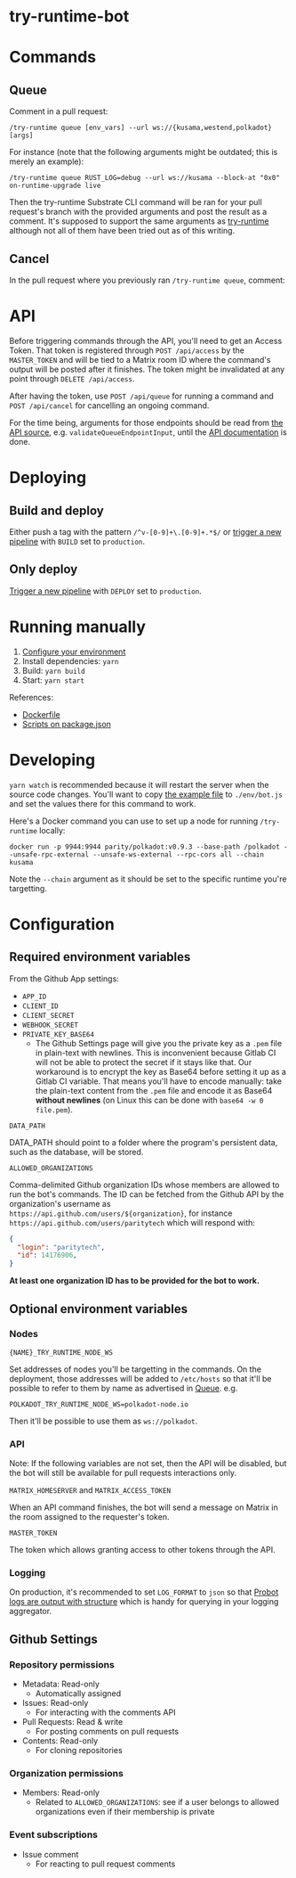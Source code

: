 # try-runtime-bot

# Commands

## Queue

Comment in a pull request:

`/try-runtime queue [env_vars] --url ws://{kusama,westend,polkadot} [args]`

For instance (note that the following arguments might be outdated; this is
merely an example):

`/try-runtime queue RUST_LOG=debug --url ws://kusama --block-at "0x0" on-runtime-upgrade live`

Then the try-runtime Substrate CLI command will be ran for your pull request's
branch with the provided arguments and post the result as a comment. It's
supposed to support the same arguments as
[try-runtime](https://github.com/paritytech/substrate/blob/master/utils/frame/try-runtime/cli/src/lib.rs)
although not all of them have been tried out as of this writing.

## Cancel

In the pull request where you previously ran `/try-runtime queue`, comment:

# API

Before triggering commands through the API, you'll need to get an Access Token.
That token is registered through `POST /api/access` by the `MASTER_TOKEN` and
will be tied to a Matrix room ID where the command's output will be posted
after it finishes. The token might be invalidated at any point through
`DELETE /api/access`.

After having the token, use `POST /api/queue` for running a command and
`POST /api/cancel` for cancelling an ongoing command.

For the time being, arguments for those endpoints should be read from
[the API source](./src/api.ts), e.g. `validateQueueEndpointInput`, until the
[API documentation](https://github.com/paritytech/try-runtime-bot/issues/17) is done.

# Deploying

## Build and deploy

Either push a tag with the pattern `/^v-[0-9]+\.[0-9]+.*$/` or
[trigger a new pipeline](https://gitlab.parity.io/parity/opstooling/try-runtime-bot/-/pipelines/new)
with `BUILD` set to `production`.

## Only deploy

[Trigger a new pipeline](https://gitlab.parity.io/parity/opstooling/try-runtime-bot/-/pipelines/new)
with `DEPLOY` set to `production`.

# Running manually

1. [Configure your environment](https://github.com/paritytech/try-runtime-bot#configuration)
2. Install dependencies: `yarn`
3. Build: `yarn build`
4. Start: `yarn start`

References:

- [Dockerfile](https://github.com/paritytech/try-runtime-bot/blob/master/Dockerfile)
- [Scripts on package.json](https://github.com/paritytech/try-runtime-bot/blob/master/package.json)

# Developing

`yarn watch` is recommended because it will restart the server when the source
code changes. You'll want to copy [the example file](./env/bot.example.js) to
`./env/bot.js` and set the values there for this command to work.

Here's a Docker command you can use to set up a node for running `/try-runtime`
locally:

`docker run -p 9944:9944 parity/polkadot:v0.9.3 --base-path /polkadot --unsafe-rpc-external --unsafe-ws-external --rpc-cors all --chain kusama`

Note the `--chain` argument as it should be set to the specific runtime you're
targetting.

# Configuration

## Required environment variables

From the Github App settings:
  - `APP_ID`
  - `CLIENT_ID`
  - `CLIENT_SECRET`
  - `WEBHOOK_SECRET`
  - `PRIVATE_KEY_BASE64`
    - The Github Settings page will give you the private key as a `.pem` file
      in plain-text with newlines. This is inconvenient because Gitlab CI will
      not be able to protect the secret if it stays like that. Our workaround is
      to encrypt the key as Base64 before setting it up as a Gitlab CI
      variable. That means you'll have to encode manually: take the plain-text
      content from the `.pem` file and encode it as Base64 **without newlines**
      (on Linux this can be done with `base64 -w 0 file.pem`).

`DATA_PATH`

DATA_PATH should point to a folder where the program's persistent data, such
as the database,  will be stored.

`ALLOWED_ORGANIZATIONS`

Comma-delimited Github organization IDs whose members are allowed to run the
bot's commands. The ID can be fetched from the Github API by the organization's
username as `https://api.github.com/users/${organization}`, for instance
`https://api.github.com/users/paritytech` which will respond with:

```json
{
  "login": "paritytech",
  "id": 14176906,
}
```

**At least one organization ID has to be provided for the bot to work.**

## Optional environment variables

### Nodes

`{NAME}_TRY_RUNTIME_NODE_WS`

Set addresses of nodes you'll be targetting in the commands. On the deployment,
those addresses will be added to `/etc/hosts` so that it'll be possible to
refer to them by name as advertised in [Queue](#queue). e.g.

```
POLKADOT_TRY_RUNTIME_NODE_WS=polkadot-node.io
```

Then it'll be possible to use them as `ws://polkadot`.

### API

Note: If the following variables are not set, then the API will be disabled,
but the bot will still be available for pull requests interactions only.

`MATRIX_HOMESERVER` and `MATRIX_ACCESS_TOKEN`

When an API command finishes, the bot will send a message on Matrix in the
room assigned to the requester's token.

`MASTER_TOKEN`

The token which allows granting access to other tokens through the API.

### Logging

On production, it's recommended to set `LOG_FORMAT` to `json` so that
[Probot logs are output with structure](https://probot.github.io/docs/logging/#log-formats)
which is handy for querying in your logging aggregator.

## Github Settings

### Repository permissions

- Metadata: Read-only
  - Automatically assigned
- Issues: Read-only
  - For interacting with the comments API
- Pull Requests: Read & write
  - For posting comments on pull requests
- Contents: Read-only
  - For cloning repositories

### Organization permissions

- Members: Read-only
  - Related to `ALLOWED_ORGANIZATIONS`: see if a user belongs to allowed
    organizations even if their membership is private
### Event subscriptions

- Issue comment
  - For reacting to pull request comments
